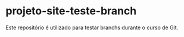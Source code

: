 # projeto-site-teste-branch
 Este repositório é utilizado para testar branchs durante o curso de Git.
